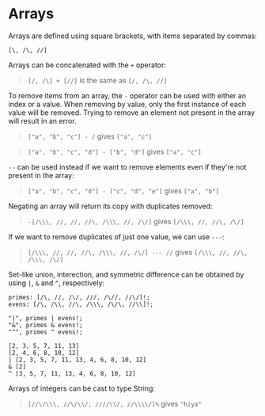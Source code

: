 # Arrays

Arrays are defined using square brackets, with items separated by commas:

```sm
[\, /\, //]
```

Arrays can be concatenated with the `+` operator:

> `[/, /\] + [//]` is the same as `[/, /\, //]`

To remove items from an array, the `-` operator can be used with either an index
or a value. When removing by value, only the first instance of each value will
be removed. Trying to remove an element not present in the array will result in
an error.

> `["a", "b", "c"] - /` gives `["a", "c"]`

> `["a", "b", "c", "d"] - ["b", "d"]` gives `["a", "c"]`

`--` can be used instead if we want to remove elements even if they're not
present in the array:

> `["a", "b", "c", "d"] - ["c", "d", "e"]` gives `["a", "b"]`

Negating an array will return its copy with duplicates removed:

> `-[/\\\, //, //, //\, /\\\, //, /\/]` gives `[/\\\, //, //\, /\/]`

If we want to remove duplicates of just one value, we can use `---`:

> `[/\\\, //, //, //\, /\\\, //, /\/] --- //` gives `[/\\\, //, //\, /\\\, /\/]`

Set-like union, interection, and symmetric difference can be obtained by using `|`, `&` and `^`, respectively:

```sm
primes: [/\, //, /\/, ///, /\//, //\/]!;
evens: [/\, /\\, //\, /\\\, /\/\, //\\]!;

"|", primes | evens!;
"&", primes & evens!;
"^", primes ^ evens!;
```
```
[2, 3, 5, 7, 11, 13]
[2, 4, 6, 8, 10, 12]
| [2, 3, 5, 7, 11, 13, 4, 6, 8, 10, 12]
& [2]
^ [3, 5, 7, 11, 13, 4, 6, 8, 10, 12]
```

Arrays of integers can be cast to type String:

> `[//\/\\\, //\/\\/, ////\\/, //\\\\/]%` gives `"hiya"`